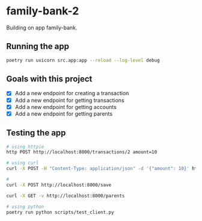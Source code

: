 # family-bank-2
Building on app family-bank.

## Running the app

```bash
poetry run uvicorn src.app:app --reload --log-level debug
```

## Goals with this project

- [x] Add a new endpoint for creating a transaction
- [x] Add a new endpoint for getting transactions
- [x] Add a new endpoint for getting accounts
- [x] Add a new endpoint for getting parents

## Testing the app

```bash
# using httpie
http POST http://localhost:8000/transactions/2 amount=10
```

```bash
# using curl
curl -X POST -H "Content-Type: application/json" -d '{"amount": 10}' http://localhost:8000/transactions/2
```

```bash
# 
curl -X POST http://localhost:8000/save
```

```bash
curl -X GET -v http://localhost:8000/parents
```

```bash
# using python
poetry run python scripts/test_client.py
```
